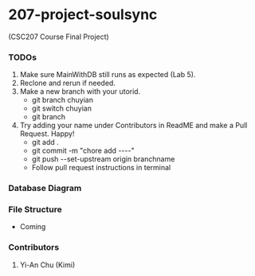 # 207-project-soulsync
(CSC207 Course Final Project)


### TODOs
1. Make sure MainWithDB still runs as expected (Lab 5). 
2. Reclone and rerun if needed. 
3. Make a new branch with your utorid. 
   - git branch chuyian
   - git switch chuyian
   - git branch
4. Try adding your name under Contributors in ReadME and make a Pull Request. Happy!
   - git add .
   - git commit -m "chore add ----"
   - git push --set-upstream origin branchname 
   - Follow pull request instructions in terminal
   
### Database Diagram

### File Structure
   - Coming

### Contributors
1. Yi-An Chu (Kimi)
